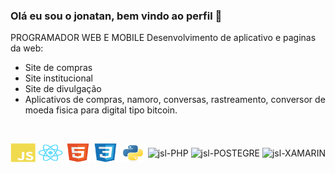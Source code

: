 ### Olá eu sou o jonatan, bem vindo ao perfil 👋
PROGRAMADOR WEB E MOBILE
Desenvolvimento de aplicativo e paginas da web:
- Site de compras
- Site institucional
- Site de divulgação
- Aplicativos de compras, namoro, conversas, rastreamento, conversor de moeda fisica para digital tipo bitcoin. 

<div style="display: inline_block"><br> <P>
  <img align="center" alt="jsl-Js" height="30" width="40" src="https://raw.githubusercontent.com/devicons/devicon/master/icons/javascript/javascript-plain.svg">
  <img align="center" alt="jsl-React" height="30" width="40" src="https://raw.githubusercontent.com/devicons/devicon/master/icons/react/react-original.svg">
  <img align="center" alt="jsl-HTML" height="30" width="40" src="https://raw.githubusercontent.com/devicons/devicon/master/icons/html5/html5-original.svg">
  <img align="center" alt="jsl-CSS" height="30" width="40" src="https://raw.githubusercontent.com/devicons/devicon/master/icons/css3/css3-original.svg">
  <img align="center" alt="jsl-Python" height="30" width="40" src="https://raw.githubusercontent.com/devicons/devicon/master/icons/python/python-original.svg">
  <i class="devicon-flask-original-wordmark"></i>
  <img align="center" alt="jsl-PHP" height="30" width="40" src="https://cdn.jsdelivr.net/gh/devicons/devicon/icons/php/php-plain.svg">
  <img align="center" alt="jsl-POSTEGRE" height="30" width="40" src="https://cdn.jsdelivr.net/gh/devicons/devicon/icons/postgresql/postgresql-plain-wordmark.svg">
  <img align="center" alt="jsl-XAMARIN" height="30" width="40" src="https://cdn.jsdelivr.net/gh/devicons/devicon/icons/xamarin/xamarin-original.svg">

>


  </div>



